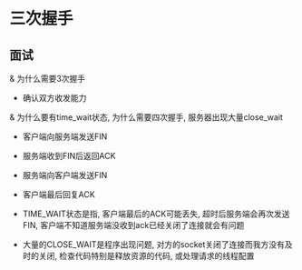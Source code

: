 # 三次握手

## 面试

&  为什么需要3次握手
- 确认双方收发能力

&  为什么要有time_wait状态, 为什么需要四次握手, 服务器出现大量close_wait
- 客户端向服务端发送FIN
- 服务端收到FIN后返回ACK
- 服务端向客户端发送FIN
- 客户端最后回复ACK
- TIME_WAIT状态是指, 客户端最后的ACK可能丢失, 超时后服务端会再次发送FIN, 客户端不知道服务端没收到ack已经关闭了连接就会有问题

- 大量的CLOSE_WAIT是程序出现问题, 对方的socket关闭了连接而我方没有及时的关闭, 检查代码特别是释放资源的代码, 或处理请求的线程配置

